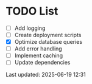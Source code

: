 # TODO List

- [ ] Add logging
- [ ] Create deployment scripts
- [x] Optimize database queries
- [ ] Add error handling
- [ ] Implement caching
- [ ] Update dependencies

Last updated: 2025-06-19 12:31
